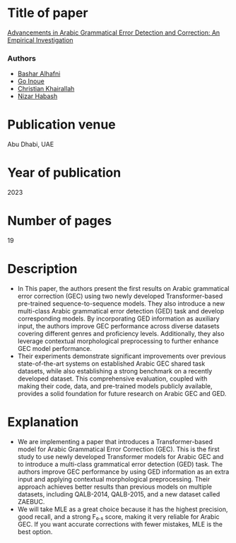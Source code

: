 # Title of paper
[Advancements in Arabic Grammatical Error Detection and Correction: An Empirical Investigation](https://aclanthology.org/2023.emnlp-main.396.pdf)

### Authors
- [Bashar Alhafni](https://github.com/balhafni)  
- [Go Inoue](https://github.com/go-inoue)  
- [Christian Khairallah](https://github.com/christios)  
- [Nizar Habash](https://github.com/nizarhabash1)  

# Publication venue
Abu Dhabi, UAE

# Year of publication
2023

# Number of pages
19

# Description
* In This paper, the authors present the first results on Arabic grammatical error correction (GEC) using two newly developed Transformer-based pre-trained sequence-to-sequence models. They also introduce a new multi-class Arabic grammatical error detection (GED) task and develop corresponding models. By incorporating GED information as auxiliary input, the authors improve GEC performance across diverse datasets covering different genres and proficiency levels. Additionally, they also leverage contextual morphological preprocessing to further enhance GEC model performance. 
* Their experiments demonstrate significant improvements over previous state-of-the-art systems on established Arabic GEC shared task datasets, while also establishing a strong benchmark on a recently developed dataset. This comprehensive evaluation, coupled with making their code, data, and pre-trained models publicly available, provides a solid foundation for future research on Arabic GEC and GED.

# Explanation
* We are implementing a paper that introduces a Transformer-based model for Arabic Grammatical Error Correction (GEC). This is the first study to use newly developed Transformer models for Arabic GEC and to introduce a multi-class grammatical error detection (GED) task. The authors improve GEC performance by using GED information as an extra input and applying contextual morphological preprocessing. Their approach achieves better results than previous models on multiple datasets, including QALB-2014, QALB-2015, and a new dataset called ZAEBUC.
* We will take MLE as a great choice because it has the highest precision, good recall, and a strong F₀.₅ score, making it very reliable for Arabic GEC. If you want accurate corrections with fewer mistakes, MLE is the best option.
  
